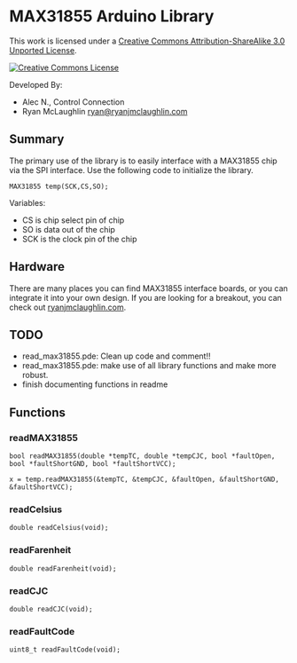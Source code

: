 MAX31855 Arduino Library
========================

This work is licensed under a <a rel="license" href="http://creativecommons.org/licenses/by-sa/3.0/">Creative Commons Attribution-ShareAlike 3.0 Unported License</a>.

<a rel="license" href="http://creativecommons.org/licenses/by-sa/3.0/"><img alt="Creative Commons License" style="border-width:0" src="http://i.creativecommons.org/l/by-sa/3.0/88x31.png" /></a>
	
Developed By:

*   Alec N., Control Connection
*	Ryan McLaughlin <ryan@ryanjmclaughlin.com>


Summary
-------

The primary use of the library is to easily interface with a MAX31855 chip via the SPI interface.  Use the following code to initialize the library.

	MAX31855 temp(SCK,CS,SO);
	
Variables:	

*	CS is chip select pin of chip
*	SO is data out of the chip
*	SCK is the clock pin of the chip


Hardware
--------

There are many places you can find MAX31855 interface boards, or you can integrate it into your own design.  If you are looking for a breakout, you can check out [ryanjmclaughlin.com](http://ryanjmclaughlin.com). 


TODO
----

*	read_max31855.pde: Clean up code and comment!!  
*	read_max31855.pde: make use of all library functions and make more robust.
*	finish documenting functions in readme


Functions
---------

### readMAX31855
	bool readMAX31855(double *tempTC, double *tempCJC, bool *faultOpen, bool *faultShortGND, bool *faultShortVCC);
	
	x = temp.readMAX31855(&tempTC, &tempCJC, &faultOpen, &faultShortGND, &faultShortVCC);
### readCelsius
	double readCelsius(void);
### readFarenheit
	double readFarenheit(void);
### readCJC
	double readCJC(void);
### readFaultCode
	uint8_t readFaultCode(void);
